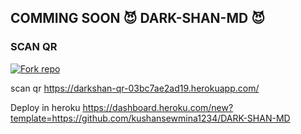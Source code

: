 ## COMMING SOON 😈 DARK-SHAN-MD 😈

### SCAN QR 

<a href='[https://darkshan-qr-03bc7ae2ad19.herokuapp.com/]' target="_red"><img alt='Fork repo' src='https://img.shields.io/badge/SCAN QR CODE-red?style=for-the-badge&logo=opencv&logoColor=white'/></a>

scan qr https://darkshan-qr-03bc7ae2ad19.herokuapp.com/

Deploy in heroku https://dashboard.heroku.com/new?template=https://github.com/kushansewmina1234/DARK-SHAN-MD
